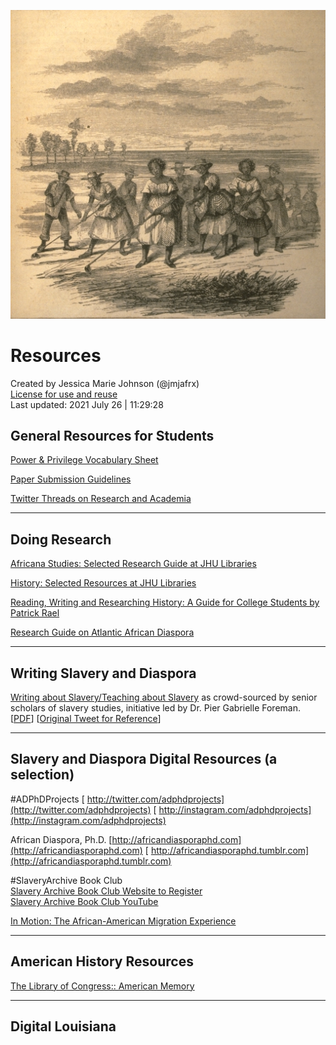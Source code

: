 
![gang of men and women rice harpers 1859 PNG](https://github.com/jmjafrx/resources/blob/main/docs/gang%20of%20men%20and%20women%20rice%20harpers%201859%20PNG.png)


# Resources 

Created by Jessica Marie Johnson (@jmjafrx)   
[License for use and reuse](https://github.com/jmjafrx/resources/blob/main/LICENSE)  
Last updated: 2021 July 26 | 11:29:28 

## General Resources for Students

[Power & Privilege Vocabulary Sheet](https://docs.google.com/document/d/e/2PACX-1vQKS5obvulgnX20v_V6cjZNQhwCfHrl2h9eIGb3rdL_xC-p0m2h5Gkd1DPlJrHbo1kUyP0BzDlIdJLp/pub)

[Paper Submission Guidelines](https://docs.google.com/document/d/1wCGUajduAkSJBW7_lTfiDb1YRol8vuKtfE_8HEAVBVI/edit?usp=sharing)

[Twitter Threads on Research and Academia](http://dh.jmjafrx.com/2020/08/06/twitter-threads/)

------

## Doing Research

[Africana Studies: Selected Research Guide at JHU Libraries](http://guides.library.jhu.edu/africana)

[History: Selected Resources at JHU Libraries](http://guides.library.jhu.edu/history)

[Reading, Writing and Researching History:  A Guide for College Students by Patrick Rael](http://www.bowdoin.edu/writing-guides/)

[Research Guide on Atlantic African Diaspora](https://github.com/jmjafrx/adphd/tree/master/atlanticafricaresearch)

------
## Writing Slavery and Diaspora

[Writing about Slavery/Teaching about Slavery](https://docs.google.com/document/d/1A4TEdDgYslX-hlKezLodMIM71My3KTN0zxRv0IQTOQs/)  as crowd-sourced by senior scholars of slavery studies, initiative led by Dr. Pier Gabrielle Foreman. [[PDF](https://github.com/jmjafrx/resources/blob/main/docs/Writing%20about%20_Slavery__%20This%20Might%20Help.pdf)] [[Original Tweet for Reference](https://twitter.com/profgabrielle/status/1030053866698690562)]

------

##  Slavery and Diaspora Digital Resources (a selection)

#ADPhDProjects
[ http://twitter.com/adphdprojects](http://twitter.com/adphdprojects)
[ http://instagram.com/adphdprojects](http://instagram.com/adphdprojects)

African Diaspora, Ph.D.
[http://africandiasporaphd.com](http://africandiasporaphd.com)
[ http://africandiasporaphd.tumblr.com](http://africandiasporaphd.tumblr.com)

#SlaveryArchive Book Club  
[Slavery Archive Book Club Website to Register](https://slaveryarchive.wordpress.com/slaveryarchive-book-club-year-2/)  
[Slavery Archive Book Club YouTube](https://www.youtube.com/c/SlaveryarchiveBookClub/)

[In Motion: The African-American Migration Experience](http://www.inmotionaame.org/home.cfm)


------
## American History Resources

[The Library of Congress:: American Memory](https://memory.loc.gov/ammem/browse/)

------

## Digital Louisiana
